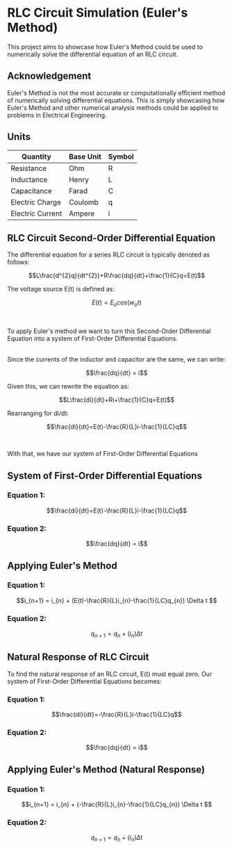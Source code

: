 # RLC Circuit Simulation (Euler's Method)
This project aims to showcase how Euler's Method could be used to numerically solve the differential equation of an RLC circuit.

## Acknowledgement
Euler's Method is not the most accurate or computationally efficient method of numerically solving differential equations. This is simply showcasing how Euler's Method and other numerical analysis methods could be applied to problems in Electrical Engineering.

## Units

| Quantity        | Base Unit | Symbol |
| --------------- | --------- | ------ |
| Resistance      | Ohm       |   R    |
| Inductance      | Henry     |   L    |
| Capacitance     | Farad     |   C    |
| Electric Charge | Coulomb   |   q    |
| Electric Current| Ampere    |   i    |


## RLC Circuit Second-Order Differential Equation
The differential equation for a series RLC circuit is typically denoted as follows:
```math
L\frac{d^{2}q}{dt^{2}}+R\frac{dq}{dt}+\frac{1}{C}q=E(t)
```

The voltage source E(t) is defined as:
```math
E(t) = E_{o}cos(w_{o}t)
```
<br/>

To apply Euler's method we want to turn this Second-Order Differential Equation into a system of First-Order Differential Equations. <br/> <br/>

Since the currents of the inductor and capacitor are the same, we can write:
```math
\frac{dq}{dt} = i
```

Given this, we can rewrite the equation as:
```math
L\frac{di}{dt}+Ri+\frac{1}{C}q=E(t)
```

Rearranging for di/dt:
```math
\frac{di}{dt}=E(t)-\frac{R}{L}i-\frac{1}{LC}q
```
<br/>

With that, we have our system of First-Order Differential Equations

## System of First-Order Differential Equations
### Equation 1:
```math
\frac{di}{dt}=E(t)-\frac{R}{L}i-\frac{1}{LC}q
```
### Equation 2:
```math
\frac{dq}{dt} = i
```

## Applying Euler's Method
### Equation 1:
```math
i_{n+1} = i_{n} + (E(t)-\frac{R}{L}i_{n}-\frac{1}{LC}q_{n}) \Delta t 
```
### Equation 2:
```math
q_{n+1}= q_{n} + (i_{n})\Delta t
```

## Natural Response of RLC Circuit

To find the natural response of an RLC circuit, E(t) must equal zero. Our system of First-Order Differential Equations becomes:
### Equation 1:
```math
\frac{di}{dt}=-\frac{R}{L}i-\frac{1}{LC}q
```
### Equation 2:
```math
\frac{dq}{dt} = i
```

## Applying Euler's Method (Natural Response)

### Equation 1:
```math
i_{n+1} = i_{n} + (-\frac{R}{L}i_{n}-\frac{1}{LC}q_{n}) \Delta t 
```
### Equation 2:
```math
q_{n+1}= q_{n} + (i_{n})\Delta t
```
